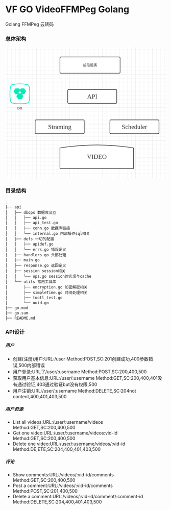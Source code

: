 # VF GO VideoFFMPeg Golang
Golang FFMPeg 云转码

### 总体架构
![](/README/SSR.png)

### 目录结构
```
.
├── api
│   ├── dbops 数据库交互
│   │   ├── api.go 
│   │   ├── api_test.go
│   │   ├── conn.go 数据库链接
│   │   └── internal.go 内部操作sql相关
│   ├── defs 一切的配置
│   │   ├── apidef.go 
│   │   └── errs.go 错误定义
│   ├── handlers.go 头部处理
│   ├── main.go 
│   ├── response.go 返回定义
│   ├── session session相关
│   │   └── ops.go session的实现与cache
│   └── utils 常用工具库
│       ├── encryption.go 加密解密相关
│       ├── simpleTime.go 时间处理相关
│       ├── tootl_test.go 
│       └── uuid.go 
├── go.mod
├── go.sum
├── README.md
```

### API设计

##### 用户
- 创建(注册)用户:URL:/user Method:POST,SC:201创建成功,400参数错误,500内部错误
- 用户登录:URL了/user/:username Method:POST,SC:200,400,500
- 获取用户基本信息:URL:/user/:username Method:GET,SC:200,400,401没有通过验证,403通过验证but没有权限,500
- 用户注销:URL:/user/:username Method:DELETE,SC:204not content,400,401,403,500

##### 用户资源
- List all videos:URL:/user/:username/videos Method:GET,SC:200,400,500
- Get one video:URL:/user/:username/videos:vid-id Method:GET,SC:200,400,500
- Delete one video:URL:/user/:username/videos/:vid-id Method:DE;ETE,SC:204,400,401,403,500

##### 评论
- Show comments:URL:/videos/:vid-id/comments Method:GET,SC:200,400,500
- Post a comment:URL:/videos/:vid-id/comments Method:POST,SC:201,400,500
- Delete a comment:URL:/videos/:vid-id/comment/:comment-id Method:DELETE,SC:204,400,401,403,500